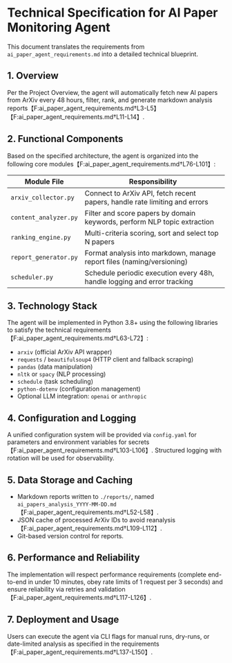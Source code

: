 # Technical Specification for AI Paper Monitoring Agent

This document translates the requirements from `ai_paper_agent_requirements.md` into a detailed technical blueprint.

## 1. Overview

Per the Project Overview, the agent will automatically fetch new AI papers from ArXiv every 48 hours, filter, rank, and generate markdown analysis reports【F:ai_paper_agent_requirements.md†L3-L5】【F:ai_paper_agent_requirements.md†L11-L14】.

## 2. Functional Components

Based on the specified architecture, the agent is organized into the following core modules【F:ai_paper_agent_requirements.md†L76-L101】:

| Module File             | Responsibility                                                                 |
|-------------------------|--------------------------------------------------------------------------------|
| `arxiv_collector.py`    | Connect to ArXiv API, fetch recent papers, handle rate limiting and errors     |
| `content_analyzer.py`   | Filter and score papers by domain keywords, perform NLP topic extraction       |
| `ranking_engine.py`     | Multi-criteria scoring, sort and select top N papers                           |
| `report_generator.py`   | Format analysis into markdown, manage report files (naming/versioning)         |
| `scheduler.py`          | Schedule periodic execution every 48h, handle logging and error tracking       |

## 3. Technology Stack

The agent will be implemented in Python 3.8+ using the following libraries to satisfy the technical requirements【F:ai_paper_agent_requirements.md†L63-L72】:

- `arxiv` (official ArXiv API wrapper)
- `requests` / `beautifulsoup4` (HTTP client and fallback scraping)
- `pandas` (data manipulation)
- `nltk` or `spacy` (NLP processing)
- `schedule` (task scheduling)
- `python-dotenv` (configuration management)
- Optional LLM integration: `openai` or `anthropic`

## 4. Configuration and Logging

A unified configuration system will be provided via `config.yaml` for parameters and environment variables for secrets【F:ai_paper_agent_requirements.md†L103-L106】. Structured logging with rotation will be used for observability.

## 5. Data Storage and Caching

- Markdown reports written to `./reports/`, named `ai_papers_analysis_YYYY-MM-DD.md`【F:ai_paper_agent_requirements.md†L52-L58】.
- JSON cache of processed ArXiv IDs to avoid reanalysis【F:ai_paper_agent_requirements.md†L109-L112】.
- Git-based version control for reports.

## 6. Performance and Reliability

The implementation will respect performance requirements (complete end-to-end in under 10 minutes, obey rate limits of 1 request per 3 seconds) and ensure reliability via retries and validation【F:ai_paper_agent_requirements.md†L117-L126】.

## 7. Deployment and Usage

Users can execute the agent via CLI flags for manual runs, dry-runs, or date-limited analysis as specified in the requirements【F:ai_paper_agent_requirements.md†L137-L150】.